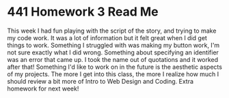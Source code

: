  # 441 Homework 3 Read Me
 This week I had fun playing with the script of the story, and trying to make my code work. It was a lot of information but it felt great when I did get things to work. Something I struggled with was making my button work, I'm not sure exactly what I did wrong. Something about specifying an identifier was an error that came up. I took the name out of quotations and it worked after that! Something I'd like to work on in the future is the aesthetic aspects of my projects. The more I get into this class, the more I realize how much I should review a bit more of Intro to Web Design and Coding. Extra homework for next week!

